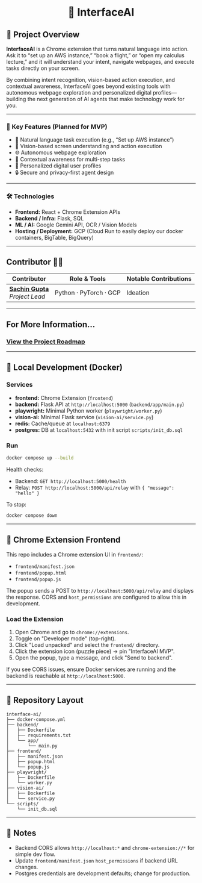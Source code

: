 <h1 align="center">🤖 InterfaceAI</h1>

## 🚀 Project Overview

**InterfaceAI** is a Chrome extension that turns natural language into action.  
Ask it to “set up an AWS instance,” “book a flight,” or “open my calculus lecture,” and it will understand your intent, navigate webpages, and execute tasks directly on your screen.  

By combining intent recognition, vision-based action execution, and contextual awareness, InterfaceAI goes beyond existing tools with autonomous webpage exploration and personalized digital profiles—building the next generation of AI agents that make technology work for you.

---

### 🔑 Key Features (Planned for MVP)
- 💬 Natural language task execution (e.g., “Set up AWS instance”)
- 👀 Vision-based screen understanding and action execution
- 🌐 Autonomous webpage exploration
- 🧠 Contextual awareness for multi-step tasks
- 🪪 Personalized digital user profiles
- 🔒 Secure and privacy-first agent design

---

### 🛠️ Technologies
- **Frontend:** React + Chrome Extension APIs
- **Backend / Infra:** Flask, SQL
- **ML / AI:** Google Gemini API, OCR / Vision Models
- **Hosting / Deployment:** GCP (Cloud Run to easily deploy our docker containers, BigTable, BigQuery)

---

## Contributor 👨‍💻

| Contributor                                                                 | Role & Tools                                                                                          | Notable Contributions                                                   |
| ---------------------------------------------------------------------------- | ------------------------------------------------------------------------------------------------------ | ------------------------------------------------------------------------ |
| [**Sachin Gupta**](https://github.com/SachinVedGupta) <br/><i>Project Lead</i> | Python · PyTorch · GCP | Ideation |

---

## For More Information...
### [View the Project Roadmap](./PROJECT-ROADMAP.md)

---

## 🧪 Local Development (Docker)

### Services
- **frontend:** Chrome Extension (`frontend`)
- **backend:** Flask API at `http://localhost:5000` (`backend/app/main.py`)
- **playwright:** Minimal Python worker (`playwright/worker.py`)
- **vision-ai:** Minimal Flask service (`vision-ai/service.py`)
- **redis:** Cache/queue at `localhost:6379`
- **postgres:** DB at `localhost:5432` with init script `scripts/init_db.sql`

### Run
```bash
docker compose up --build
```

Health checks:
- Backend: `GET http://localhost:5000/health`
- Relay: `POST http://localhost:5000/api/relay` with `{ "message": "hello" }`

To stop:
```bash
docker compose down
```

---

## 🧩 Chrome Extension Frontend

This repo includes a Chrome extension UI in `frontend/`:
- `frontend/manifest.json`
- `frontend/popup.html`
- `frontend/popup.js`

The popup sends a POST to `http://localhost:5000/api/relay` and displays the response. CORS and `host_permissions` are configured to allow this in development.

### Load the Extension
1. Open Chrome and go to `chrome://extensions`.
2. Toggle on "Developer mode" (top-right).
3. Click "Load unpacked" and select the `frontend/` directory.
4. Click the extension icon (puzzle piece) → pin "InterfaceAI MVP".
5. Open the popup, type a message, and click "Send to backend".

If you see CORS issues, ensure Docker services are running and the backend is reachable at `http://localhost:5000`.

---

## 📁 Repository Layout

```
interface-ai/
├── docker-compose.yml
├── backend/
│   ├── Dockerfile
│   ├── requirements.txt
│   └── app/
│       └── main.py
├── frontend/
│   ├── manifest.json
│   ├── popup.html
│   └── popup.js
├── playwright/
│   ├── Dockerfile
│   └── worker.py
├── vision-ai/
│   ├── Dockerfile
│   └── service.py
└── scripts/
    └── init_db.sql
```

---

## 🧰 Notes
- Backend CORS allows `http://localhost:*` and `chrome-extension://*` for simple dev flow.
- Update `frontend/manifest.json` `host_permissions` if backend URL changes.
- Postgres credentials are development defaults; change for production.
